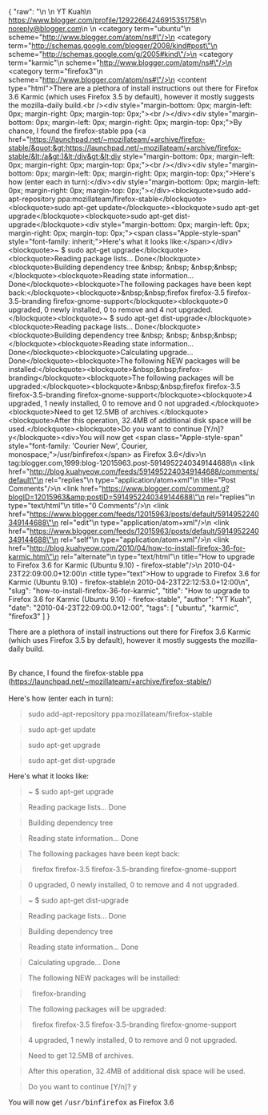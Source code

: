 {
  "raw": "<entry>\n  <author>\n    <name>YT Kuah</name>\n    <uri>https://www.blogger.com/profile/12922664246915351758</uri>\n    <email>noreply@blogger.com</email>\n  </author>\n  <category term=\"ubuntu\"\n    scheme=\"http://www.blogger.com/atom/ns#\"/>\n  <category term=\"http://schemas.google.com/blogger/2008/kind#post\"\n    scheme=\"http://schemas.google.com/g/2005#kind\"/>\n  <category term=\"karmic\"\n    scheme=\"http://www.blogger.com/atom/ns#\"/>\n  <category term=\"firefox3\"\n    scheme=\"http://www.blogger.com/atom/ns#\"/>\n  <content type=\"html\">There are a plethora of install instructions out there for Firefox 3.6 Karmic (which uses Firefox 3.5 by default), however it mostly suggests the mozilla-daily build.&lt;br /&gt;&lt;div style=&quot;margin-bottom: 0px; margin-left: 0px; margin-right: 0px; margin-top: 0px;&quot;&gt;&lt;br /&gt;&lt;/div&gt;&lt;div style=&quot;margin-bottom: 0px; margin-left: 0px; margin-right: 0px; margin-top: 0px;&quot;&gt;By chance, I found the firefox-stable ppa (&lt;a href=&quot;https://launchpad.net/~mozillateam/+archive/firefox-stable/&quot;&gt;https://launchpad.net/~mozillateam/+archive/firefox-stable/&lt;/a&gt;)&lt;/div&gt;&lt;div style=&quot;margin-bottom: 0px; margin-left: 0px; margin-right: 0px; margin-top: 0px;&quot;&gt;&lt;br /&gt;&lt;/div&gt;&lt;div style=&quot;margin-bottom: 0px; margin-left: 0px; margin-right: 0px; margin-top: 0px;&quot;&gt;Here's how (enter each in turn):&lt;/div&gt;&lt;div style=&quot;margin-bottom: 0px; margin-left: 0px; margin-right: 0px; margin-top: 0px;&quot;&gt;&lt;/div&gt;&lt;blockquote&gt;sudo add-apt-repository ppa:mozillateam/firefox-stable&lt;/blockquote&gt;&lt;blockquote&gt;sudo apt-get update&lt;/blockquote&gt;&lt;blockquote&gt;sudo apt-get upgrade&lt;/blockquote&gt;&lt;blockquote&gt;sudo apt-get dist-upgrade&lt;/blockquote&gt;&lt;div style=&quot;margin-bottom: 0px; margin-left: 0px; margin-right: 0px; margin-top: 0px;&quot;&gt;&lt;span class=&quot;Apple-style-span&quot; style=&quot;font-family: inherit;&quot;&gt;Here's what it looks like:&lt;/span&gt;&lt;/div&gt;&lt;blockquote&gt;~ $ sudo apt-get upgrade&lt;/blockquote&gt;&lt;blockquote&gt;Reading package lists... Done&lt;/blockquote&gt;&lt;blockquote&gt;Building dependency tree &amp;nbsp; &amp;nbsp; &amp;nbsp;&amp;nbsp;&lt;/blockquote&gt;&lt;blockquote&gt;Reading state information... Done&lt;/blockquote&gt;&lt;blockquote&gt;The following packages have been kept back:&lt;/blockquote&gt;&lt;blockquote&gt;&amp;nbsp;&amp;nbsp;firefox firefox-3.5 firefox-3.5-branding firefox-gnome-support&lt;/blockquote&gt;&lt;blockquote&gt;0 upgraded, 0 newly installed, 0 to remove and 4 not upgraded.&lt;/blockquote&gt;&lt;blockquote&gt;~ $ sudo apt-get dist-upgrade&lt;/blockquote&gt;&lt;blockquote&gt;Reading package lists... Done&lt;/blockquote&gt;&lt;blockquote&gt;Building dependency tree &amp;nbsp; &amp;nbsp; &amp;nbsp;&amp;nbsp;&lt;/blockquote&gt;&lt;blockquote&gt;Reading state information... Done&lt;/blockquote&gt;&lt;blockquote&gt;Calculating upgrade... Done&lt;/blockquote&gt;&lt;blockquote&gt;The following NEW packages will be installed:&lt;/blockquote&gt;&lt;blockquote&gt;&amp;nbsp;&amp;nbsp;firefox-branding&lt;/blockquote&gt;&lt;blockquote&gt;The following packages will be upgraded:&lt;/blockquote&gt;&lt;blockquote&gt;&amp;nbsp;&amp;nbsp;firefox firefox-3.5 firefox-3.5-branding firefox-gnome-support&lt;/blockquote&gt;&lt;blockquote&gt;4 upgraded, 1 newly installed, 0 to remove and 0 not upgraded.&lt;/blockquote&gt;&lt;blockquote&gt;Need to get 12.5MB of archives.&lt;/blockquote&gt;&lt;blockquote&gt;After this operation, 32.4MB of additional disk space will be used.&lt;/blockquote&gt;&lt;blockquote&gt;Do you want to continue [Y/n]? y&lt;/blockquote&gt;&lt;div&gt;You will now get &lt;span class=&quot;Apple-style-span&quot; style=&quot;font-family: 'Courier New', Courier, monospace;&quot;&gt;/usr/binfirefox&lt;/span&gt; as Firefox 3.6&lt;/div&gt;</content>\n  <id>tag:blogger.com,1999:blog-12015963.post-5914952240349144688</id>\n  <link href=\"http://blog.kuahyeow.com/feeds/5914952240349144688/comments/default\"\n    rel=\"replies\"\n    type=\"application/atom+xml\"\n    title=\"Post Comments\"/>\n  <link href=\"https://www.blogger.com/comment.g?blogID=12015963&amp;postID=5914952240349144688\"\n    rel=\"replies\"\n    type=\"text/html\"\n    title=\"0 Comments\"/>\n  <link href=\"https://www.blogger.com/feeds/12015963/posts/default/5914952240349144688\"\n    rel=\"edit\"\n    type=\"application/atom+xml\"/>\n  <link href=\"https://www.blogger.com/feeds/12015963/posts/default/5914952240349144688\"\n    rel=\"self\"\n    type=\"application/atom+xml\"/>\n  <link href=\"http://blog.kuahyeow.com/2010/04/how-to-install-firefox-36-for-karmic.html\"\n    rel=\"alternate\"\n    type=\"text/html\"\n    title=\"How to upgrade to Firefox 3.6 for Karmic (Ubuntu 9.10) - firefox-stable\"/>\n  <published>2010-04-23T22:09:00.0+12:00</published>\n  <title type=\"text\">How to upgrade to Firefox 3.6 for Karmic (Ubuntu 9.10) - firefox-stable</title>\n  <updated>2010-04-23T22:12:53.0+12:00</updated>\n</entry>",
  "slug": "how-to-install-firefox-36-for-karmic",
  "title": "How to upgrade to Firefox 3.6 for Karmic (Ubuntu 9.10) - firefox-stable",
  "author": "YT Kuah",
  "date": "2010-04-23T22:09:00.0+12:00",
  "tags": [
    "ubuntu",
    "karmic",
    "firefox3"
  ]
}

There are a plethora of install instructions out there for Firefox 3.6 Karmic (which uses Firefox 3.5 by default), however it mostly suggests the mozilla-daily build.<br /><div style="margin-bottom: 0px; margin-left: 0px; margin-right: 0px; margin-top: 0px;"><br /></div><div style="margin-bottom: 0px; margin-left: 0px; margin-right: 0px; margin-top: 0px;">By chance, I found the firefox-stable ppa (<a href="https://launchpad.net/~mozillateam/+archive/firefox-stable/">https://launchpad.net/~mozillateam/+archive/firefox-stable/</a>)</div><div style="margin-bottom: 0px; margin-left: 0px; margin-right: 0px; margin-top: 0px;"><br /></div><div style="margin-bottom: 0px; margin-left: 0px; margin-right: 0px; margin-top: 0px;">Here's how (enter each in turn):</div><div style="margin-bottom: 0px; margin-left: 0px; margin-right: 0px; margin-top: 0px;"></div><blockquote>sudo add-apt-repository ppa:mozillateam/firefox-stable</blockquote><blockquote>sudo apt-get update</blockquote><blockquote>sudo apt-get upgrade</blockquote><blockquote>sudo apt-get dist-upgrade</blockquote><div style="margin-bottom: 0px; margin-left: 0px; margin-right: 0px; margin-top: 0px;"><span class="Apple-style-span" style="font-family: inherit;">Here's what it looks like:</span></div><blockquote>~ $ sudo apt-get upgrade</blockquote><blockquote>Reading package lists... Done</blockquote><blockquote>Building dependency tree &nbsp; &nbsp; &nbsp;&nbsp;</blockquote><blockquote>Reading state information... Done</blockquote><blockquote>The following packages have been kept back:</blockquote><blockquote>&nbsp;&nbsp;firefox firefox-3.5 firefox-3.5-branding firefox-gnome-support</blockquote><blockquote>0 upgraded, 0 newly installed, 0 to remove and 4 not upgraded.</blockquote><blockquote>~ $ sudo apt-get dist-upgrade</blockquote><blockquote>Reading package lists... Done</blockquote><blockquote>Building dependency tree &nbsp; &nbsp; &nbsp;&nbsp;</blockquote><blockquote>Reading state information... Done</blockquote><blockquote>Calculating upgrade... Done</blockquote><blockquote>The following NEW packages will be installed:</blockquote><blockquote>&nbsp;&nbsp;firefox-branding</blockquote><blockquote>The following packages will be upgraded:</blockquote><blockquote>&nbsp;&nbsp;firefox firefox-3.5 firefox-3.5-branding firefox-gnome-support</blockquote><blockquote>4 upgraded, 1 newly installed, 0 to remove and 0 not upgraded.</blockquote><blockquote>Need to get 12.5MB of archives.</blockquote><blockquote>After this operation, 32.4MB of additional disk space will be used.</blockquote><blockquote>Do you want to continue [Y/n]? y</blockquote><div>You will now get <span class="Apple-style-span" style="font-family: 'Courier New', Courier, monospace;">/usr/binfirefox</span> as Firefox 3.6</div>